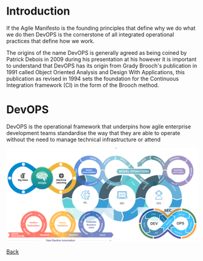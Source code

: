# Introduction 
If the Agile Manifesto is the founding principles that define why we do what we do then DevOPS is the cornerstone of all integrated operational practices that define how we work.

The origins of the name DevOPS is generally agreed as being coined by Patrick Debois in 2009 during his presentation at his however it is important to understand that DevOPS has its origin from Grady Brooch's publication in 1991 called Object Oriented Analysis and Design With Applications, this publication as revised in 1994 sets the foundation for the Continuous Integration framework (CI) in the form of the Brooch method.


# DevOPS

DevOPS is the operational framework that underpins how agile enterprise development teams standardise the way that they are able to operate without the need to manage technical infrastructure or attend 



![image.png](/.attachments/image-89bea59a-ad78-4de6-a6ad-c7e675d5bfc5.png)













[Back](#javascript:history.back())